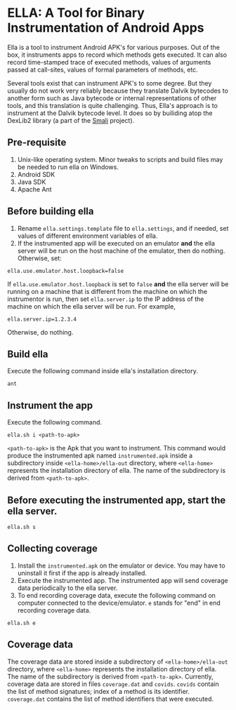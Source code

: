 ELLA: A Tool for Binary Instrumentation of Android Apps
====

Ella is a tool to instrument Android APK's for various purposes. Out of the box, it instruments
apps to record which methods gets executed. It can also record time-stamped trace of executed
methods, values of arguments passed at call-sites, values of formal parameters of methods, etc.

Several tools exist that can instrument APK's to some
degree. But they usually do not work very reliably because they
translate Dalvik bytecodes to another form such as Java bytecode or
internal representations of other tools, and this translation is quite
challenging.  Thus, Ella's approach is to instrument at the Dalvik
bytecode level. It does so by builiding atop the DexLib2 library (a part
of the [Smali](https://github.com/JesusFreke/smali) project).

## Pre-requisite
1. Unix-like operating system. Minor tweaks to scripts and build files may be needed to run ella on Windows.
2. Android SDK
3. Java SDK
4. Apache Ant

## Before building ella
1. Rename `ella.settings.template` file to `ella.settings`, and if needed, set values of different environment variables of ella.
2. If the instrumented app will be executed on an emulator **and** the ella server will be run on the host machine of the emulator, then do nothing. Otherwise, set:
```
ella.use.emulator.host.loopback=false
```
If `ella.use.emulator.host.loopback` is set to `false` **and** the ella server will be running on a machine that is different from the machine on which the instrumentor is run, then set `ella.server.ip` to the IP address of the machine on which the ella server will be run. For example,
```
ella.server.ip=1.2.3.4
```
Otherwise, do nothing.

## Build ella
Execute the following command inside ella's installation directory.
```
ant 
```

## Instrument the app
Execute the following command.
```
ella.sh i <path-to-apk>
```

`<path-to-apk>` is the Apk that you want to instrument. This command would produce the instrumented apk named `instrumented.apk` inside a subdirectory inside `<ella-home>/ella-out` directory, where `<ella-home>` represents the installation directory of ella. The name of the subdirectory is derived from `<path-to-apk>`.

## Before executing the instrumented app, start the ella server. 
```
ella.sh s
```

## Collecting coverage
1. Install the `instrumented.apk` on the emulator or device. You may have to uninstall it first if the app is already installed.
2. Execute the instrumented app. The instrumented app will send coverage data periodically to the ella server.
3. To end recording coverage data, execute the following command on computer connected to the device/emulator. `e` stands for "end" in end recording coverage data.
```
ella.sh e
```

## Coverage data

The coverage data are stored inside a subdirectory of `<ella-home>/ella-out` directory, where `<ella-home>` represents the installation directory of ella. The name of the subdirectory is derived from `<path-to-apk>`. Currently, coverage data are stored in files `coverage.dat` and `covids`. `covids` contain the list of method signatures; index of a method is its identifier. `coverage.dat` contains the list of method identifiers that were executed.
